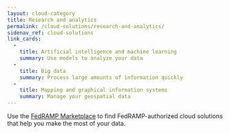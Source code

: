 ```yaml
---
layout: cloud-category
title: Research and analytics
permalink: /cloud-solutions/research-and-analytics/
sidenav_ref: cloud-solutions
link_cards:
  -
    title: Artificial intelligence and machine learning
    summary: Use models to analyze your data
  -
    title: Big data
    summary: Process large amounts of information quickly
  -
    title: Mapping and graphical information systems
    summary: Manage your geospatial data
---
```


Use the [FedRAMP Marketplace](https://marketplace.fedramp.gov/#/products?sort=productName&status=Compliant) to find FedRAMP-authorized cloud solutions that help you make the most of your data.
